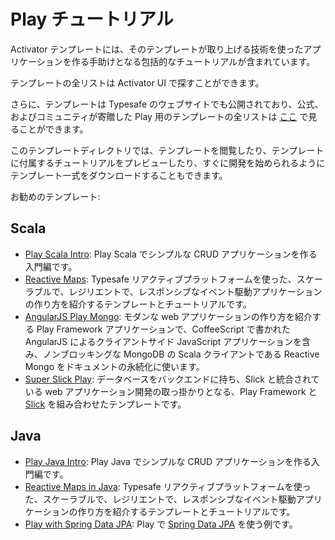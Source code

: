 <!--- Copyright (C) 2009-2015 Typesafe Inc. <http://www.typesafe.com> -->
<!--
# Play Tutorials
-->
# Play チュートリアル

<!--
Many Activator templates come with comprehensive tutorials that guide you to creating an application using the technologies featured by that template.
-->
Activator テンプレートには、そのテンプレートが取り上げる技術を使ったアプリケーションを作る手助けとなる包括的なチュートリアルが含まれています。

<!--
A full list of templates can be discovered in the Activator UI.
-->
テンプレートの全リストは Activator UI で探すことができます。

<!--
Additionally, templates are also published on the Typesafe website, a full list of both official and community contributed templates for Play can be found [here](https://typesafe.com/activator/templates#filter:play).
-->
さらに、テンプレートは Typesafe のウェブサイトでも公開されており、公式、およびコミュニティが寄贈した Play 用のテンプレートの全リストは [ここ](https://typesafe.com/activator/templates#filter:play) で見ることができます。

<!--
The template directory allows you to browse templates, preview the tutorials that come with the templates, and even download self contained template bundles that allow you to get quickly started with a template.
-->
このテンプレートディレクトリでは、テンプレートを閲覧したり、テンプレートに付属するチュートリアルをプレビューしたり、すぐに開発を始められるようにテンプレート一式をダウンロードすることもできます。

<!--
Some tutorials we recommend:
-->
お勧めのテンプレート:

<!--
## Scala
-->
## Scala

<!--
* [Play Scala Intro](https://typesafe.com/activator/template/play-scala-intro): Introduction to create a simple CRUD application with Play Scala.
* [Reactive Maps](https://typesafe.com/activator/template/reactive-maps): This template and tutorial shows how the Typesafe Reactive Platform can be used to implement scalable, resilient, responsive event driven apps.
* [AngularJS Play Mongo](https://typesafe.com/activator/template/modern-web-template): Application shows how to build a modern web application, comprising of a Client-side JavaScript App built using AngularJS wrote in CoffeeScript, served from the Play Framework and using document persistence with Reactive Mongo a non-blocking Scala client for MongoDB.
* [Super Slick Play](https://typesafe.com/activator/template/play-slick): This template combines Play Framework with [Slick](http://slick.typesafe.com/) for quick start Slick integrated database-backed web application development.
-->
* [Play Scala Intro](https://typesafe.com/activator/template/play-scala-intro): Play Scala でシンプルな CRUD アプリケーションを作る入門編です。
* [Reactive Maps](https://typesafe.com/activator/template/reactive-maps): Typesafe リアクティブプラットフォームを使った、スケーラブルで、レジリエントで、レスポンシブなイベント駆動アプリケーションの作り方を紹介するテンプレートとチュートリアルです。
* [AngularJS Play Mongo](https://typesafe.com/activator/template/modern-web-template): モダンな web アプリケーションの作り方を紹介する Play Framework アプリケーションで、CoffeeScript で書かれた AngularJS によるクライアントサイド JavaScript アプリケーションを含み、ノンブロッキングな MongoDB の Scala クライアントである Reactive Mongo をドキュメントの永続化に使います。
* [Super Slick Play](https://typesafe.com/activator/template/play-slick): データベースをバックエンドに持ち、Slick と統合されている web アプリケーション開発の取っ掛かりとなる、Play Framework と [Slick](http://slick.typesafe.com/) を組み合わせたテンプレートです。

<!--
## Java
-->
## Java

<!--
* [Play Java Intro](https://typesafe.com/activator/template/play-java-intro): Introduction to create a simple CRUD application with Play Java.
* [Reactive Maps in Java](https://typesafe.com/activator/template/reactive-maps-java): This template and tutorial shows how the Typesafe Reactive Platform can be used to implement scalable, resilient, responsive event driven apps.
* [Play with Spring Data JPA](https://typesafe.com/activator/template/play-spring-data-jpa): This is a Play example that uses [Spring Data JPA](https://projects.spring.io/spring-data-jpa/).
-->
* [Play Java Intro](https://typesafe.com/activator/template/play-java-intro): Play Java でシンプルな CRUD アプリケーションを作る入門編です。
* [Reactive Maps in Java](https://typesafe.com/activator/template/reactive-maps-java): Typesafe リアクティブプラットフォームを使った、スケーラブルで、レジリエントで、レスポンシブなイベント駆動アプリケーションの作り方を紹介するテンプレートとチュートリアルです。
* [Play with Spring Data JPA](https://typesafe.com/activator/template/play-spring-data-jpa): Play で [Spring Data JPA](https://projects.spring.io/spring-data-jpa/) を使う例です。